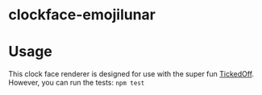 # clockface-emojilunar

# Usage
This clock face renderer is designed for use with the super fun [TickedOff](https://github.com/yearofthedan/tickedoff).
However, you can run the tests: `npm test`
